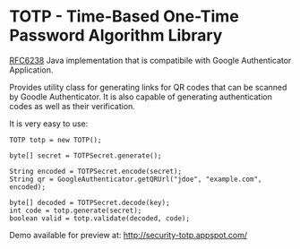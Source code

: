 TOTP - Time-Based One-Time Password Algorithm Library
=============

[RFC6238](http://tools.ietf.org/html/rfc6238) Java implementation that is compatibile with Google Authenticator Application.

Provides utility class for generating links for QR codes that can be scanned by Goodle Authenticator. It is also capable of generating authentication codes as well as their verification.

It is very easy to use:

	TOTP totp = new TOTP();
	
	byte[] secret = TOTPSecret.generate();
		
	String encoded = TOTPSecret.encode(secret);
	String qr = GoogleAuthenticator.getQRUrl("jdoe", "example.com", encoded);
	
	byte[] decoded = TOTPSecret.decode(key);
	int code = totp.generate(secret);
	boolean valid = totp.validate(decoded, code);
	
Demo available for preview at: http://security-totp.appspot.com/
	